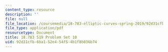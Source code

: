 ```yaml
---
content_type: resource
description: ''
file: null
file_location: /coursemedia/18-783-elliptic-curves-spring-2019/92d31cfb6ba152e454f54b1f8b836b74_MIT18_783S19_pset10.pdf
file_type: application/pdf
resourcetype: Document
title: 18.783 S19 Problem Set 10
uid: 92d31cfb-6ba1-52e4-54f5-4b1f8b836b74
---
```

